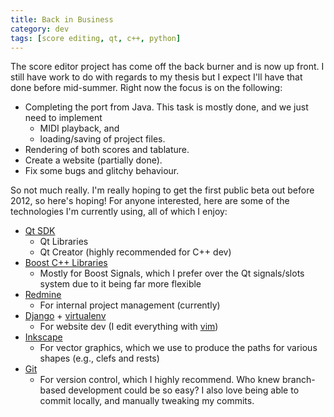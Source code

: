 ```yaml
---
title: Back in Business
category: dev
tags: [score editing, qt, c++, python]
---
```


The score editor project has come off the back burner and is now up front. I still have work to do
with regards to my thesis but I expect I'll have that done before mid-summer. Right now the focus is
on the following:

- Completing the port from Java. This task is mostly done, and we just need to implement
  - MIDI playback, and
  - loading/saving of project files.
- Rendering of both scores and tablature.
- Create a website (partially done).
- Fix some bugs and glitchy behaviour.

So not much really. I'm really hoping to get the first public beta out before 2012, so here's
hoping! For anyone interested, here are some of the technologies I'm currently using, all of which I
enjoy:

- [Qt SDK](https://www.qt.io/developers)
  - Qt Libraries
  - Qt Creator (highly recommended for C++ dev)
- [Boost C++ Libraries](https://www.boost.org/)
  - Mostly for Boost Signals, which I prefer over the Qt signals/slots system due to it being far
    more flexible
- [Redmine](https://www.redmine.org/)
  - For internal project management (currently)
- [Django](https://www.djangoproject.com/) + [virtualenv](https://pypi.org/project/virtualenv/)
  - For website dev (I edit everything with [vim](https://www.vim.org/))
- [Inkscape](https://inkscape.org/)
  - For vector graphics, which we use to produce the paths for various shapes (e.g., clefs and
    rests)
- [Git](https://git-scm.com/)
  - For version control, which I highly recommend. Who knew branch-based development could be so
    easy? I also love being able to commit locally, and manually tweaking my commits.
